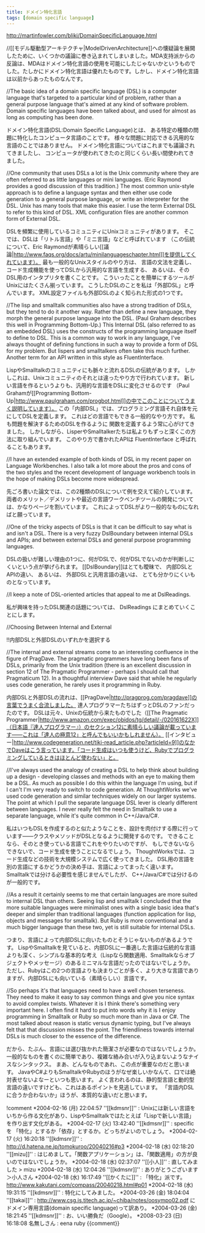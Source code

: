 ```yaml
---
title: ドメイン特化言語
tags: [domain specific language]
---
```


http://martinfowler.com/bliki/DomainSpecificLanguage.html

//[[モデル駆動型アーキテクチャ|ModelDrivenArchitecture]]への懐疑論を展開したために、いくつかの議論に巻き込まれてしまいました。MDA支持派からの反論は、MDAはドメイン特化言語の使用を可能にしたじゃないかというものでした。たしかにドメイン特化言語は優れたものです。しかし、ドメイン特化言語は以前からあったものなんです。

//The basic idea of a domain specific language (DSL) is a computer language that's targeted to a particular kind of problem, rather than a general purpose language that's aimed at any kind of software problem. Domain specific languages have been talked about, and used for almost as long as computing has been done.

ドメイン特化言語(DSL:Domain Specific Language)とは、
ある特定の種類の問題に特化したコンピュータ言語のことです。
様々な問題に対応できる汎用的な言語のことではありません。
ドメイン特化言語についてはこれまでも議論されてきましたし、
コンピュータが使われてきたのと同じくらい長い間使われてきました。

//One community that uses DSLs a lot is the Unix community where they are often referred to as little languages or mini languages. (Eric Raymond provides a good discussion of this tradition.) The most common unix-style approach is to define a language syntax and then either use code generation to a general purpose language, or write an interpreter for the DSL. Unix has many tools that make this easier. I use the term External DSL to refer to this kind of DSL. XML configuration files are another common form of External DSL.

DSLを頻繁に使用しているコミュニティにUnixコミュニティがあります。
そこでは、DSLは「リトル言語」や「ミニ言語」などと呼ばれています
（この伝統について、Eric Raymondが素晴らしい[[議論|http://www.faqs.org/docs/artu/minilanguageschapter.html]]を提供してくれています）。
最も一般的なUnixスタイルのやり方は、
言語の文法を定義し、コード生成機能を使ってDSLから汎用的な言語を生成する、
あるいは、そのDSL用のインタプリタを書くことです。
こういったことを簡単にするツールがUnixにはたくさん揃っています。
こうしたDSLのことを私は「外部DSL」と呼んでいます。
XML設定ファイルも外部DSLのよく知られた形式の1つです。

//The lisp and smalltalk communities also have a strong tradition of DSLs, but they tend to do it another way. Rather than define a new language, they morph the general purpose language into the DSL. (Paul Graham describes this well in Programming Bottom-Up.) This Internal DSL (also referred to as an embedded DSL) uses the constructs of the programming language itself to define to DSL. This is a common way to work in any language, I've always thought of defining functions in such a way to provide a form of DSL for my problem. But lispers and smalltalkers often take this much further. Another term for an API written in this style as FluentInterface.

LispやSmalltalkのコミュニティにも脈々と流れるDSLの伝統があります。
しかしこれは、Unixコミュニティのそれとは違ったやり方で行われています。
新しい言語を作るというよりも、汎用的な言語をDSLに変化させるのです
（Paul Grahamが[[Programming Bottom-Up|http://www.paulgraham.com/progbot.html]]の中でこのことについてうまく説明しています）。
この「内部DSL」では、プログラミング言語それ自体を元にしてDSLを定義します。
これはどの言語でもできる一般的なやり方です。
私も問題を解決するためのDSLを作るように
関数を定義するよう常に心がけてきました。
しかしながら、LisperやSmalltalkerたちは私よりもずっと深くこの方法に取り組んでいます。
このやり方で書かれたAPIは FluentInterface と呼ばれることもあります。

//I have an extended example of both kinds of DSL in my recent paper on Language Workbenches. I also talk a lot more about the pros and cons of the two styles and the recent development of language workbench tools in the hope of making DSLs become more widespread.

先ごろ書いた論文では、この2種類のDSLについて例を交えて紹介しています。
両者のメリット／デメリットや最近の言語ワークベンチツールの開発については、かなりページを割いています。
これによってDSLがより一般的なものになればと願っています。

//One of the tricky aspects of DSLs is that it can be difficult to say what is and isn't a DSL. There is a very fuzzy DslBoundary between internal DSLs and APIs; and between external DSLs and general purpose programming languages.

DSLの扱いが難しい理由の1つに、何がDSLで、何がDSLでないのかが判断しにくいという点が挙げられます。
[[DslBoundary]]はとても曖昧で、
内部DSLとAPIの違い、
あるいは、
外部DSLと汎用言語の違いは、
とても分かりにくいものとなっています。

//I keep a note of DSL-oriented articles that appeal to me at DslReadings. 

私が興味を持ったDSL関連の話題については、
DslReadings にまとめていくことにします。

//Choosing Between Internal and External

!!内部DSLと外部DSLのいずれかを選択する

//The internal and external streams come to an interesting confluence in the figure of PragDave. The pragmatic programmers have long been fans of DSLs, primarily from the Unix tradition (there is an excellent discussion in section 12 of The Pragmatic Programmer - perhaps I should call that Pragmaticum 12). In a thoughtful interview Dave said that while he regularly uses code generation, he rarely uses it programming in Ruby.

内部DSLと外部DSLの流れは、[[PragDave|http://pragprog.com/pragdave]]の言葉でうまく合流しました。
達人プログラマーたちはずっとDSLのファンだったのです。
DSLは元々、Unixの伝統から来たものでした（[[The Pragmatic Programmer|http://www.amazon.com/exec/obidos/tg/detail/-/020161622X]]（日本語『達人プログラマー』）のセクション12に素晴らしい議論が載っています——これは「達人の極意12」と呼んでもいいかもしれません）。
[[インタビュー|http://www.codegeneration.net/tiki-read_article.php?articleId=9]]のなかでDaveはこう言っています。「コード生成はいつも使うけど、Rubyでプログラミングしているときはほとんど使わない」と。

//I've always used the analogy of creating a DSL to help think about building up a design - developing classes and methods with an eye to making them be a DSL. As much as possible I do this within the language I'm using, but if I can't I'm very ready to switch to code generation. At ThoughtWorks we've used code generation and similar techniques widely on our larger systems. The point at which I pull the separate language DSL lever is clearly different between languages. I never really felt the need in Smalltalk to use a separate language, while it's quite common in C++/Java/C#.

私はいつもDSLを作成するのと似たようなことを、設計を肉付けする際に行っています——クラスやメソッドがDSLとなるように開発するのです。
できることなら、そのとき使っている言語でこれをやりたいのですが、
もしできないならできないで、コード生成を使うことになるでしょう。
ThoughtWorksでは、コード生成などの技術を大規模システムで広く使ってきました。
DSL用の言語を別の言語にするかどうかの決め手は、言語によってまったく違います。
Smalltalkでは分ける必要性を感じませんでしたが、
C++/Java/C#では分けるのが一般的です。

//As a result it certainly seems to me that certain languages are more suited to internal DSL than others. Seeing lisp and smalltalk I concluded that the more suitable languages were minimalist ones with a single basic idea that's deeper and simpler than traditional languages (function application for lisp, objects and messages for smalltalk). But Ruby is more conventional and a much bigger language than these two, yet is still suitable for internal DSLs.

つまり、言語によって内部DSLに向いたものとそうじゃないものがあるようです。
LispやSmalltalkを見ていると、内部DSLに一番適した言語は伝統的な言語よりも深く、シンプルな基本的な考え（Lispなら関数適用、Smalltalkならオブジェクトやメッセージ）のあるミニマルな言語だったのではないでしょうか。
ただし、Rubyはこの2つの言語よりも決まりごとが多く、より大きな言語でありますが、内部DSLにも向いている（素晴らしい）言語です。

//So perhaps it's that languages need to have a well chosen terseness. They need to make it easy to say common things and give you nice syntax to avoid complex twists. Whatever it is I think there's something very important here. I often find it hard to put into words why it is I enjoy programming in Smalltalk or Ruby so much more than in Java or C#. The most talked about reason is static versus dynamic typing, but I've always felt that that discussion misses the point. The friendliness towards internal DSLs is much closer to the essence of the difference.

だから、たぶん、言語には選び抜かれた簡潔さが必要なのではないでしょうか。
一般的なものを書くのに簡単であり、複雑な絡み合いが入り込まないようなナイスなシンタックス。
まあ、どんなものであれ、この点が重要なのだと思います。
JavaやC#よりもSmalltalkやRubyのほうがなぜ楽しいかなんて、口では絶対表せないよなーといつも思います。
よく言われるのは、静的型言語と動的型言語の違いですけども、これはあるポイントを見逃しています。
「言語内DSLに合うか合わないか」ほうが、本質的な違いだと思います。

!comment
*2004-02-16 (月) 22:04:57 ''[[kdmsnr]]'' : Unixには新しい言語をいちから作る文化があり、LispやSmalltalkではたとえば「Lispで新しい言語」を作り出す文化がある。
*2004-02-17 (火) 13:42:40 ''[[kdmsnr]]'' : specific を 「特化」とするか「依存」とするか。どっちがよいのでしょう。
*2004-02-17 (火) 16:20:18 ''[[kdmsnr]]'' : http://d.hatena.ne.jp/tomokuroo/20040216#p3
*2004-02-18 (水) 02:18:20 ''[[mizu]]'' : はじめまして。「関数アプリケーション」は、「関数適用」の方が良いのではないでしょうか。
*2004-02-18 (水) 02:37:07 ''[[小人]]'' : 直してみました > mizu
*2004-02-18 (水) 12:04:26 ''[[kdmsnr]]'' : ありがとうございます＞小人さん
*2004-02-18 (水) 16:17:49 ''[[かくたに]]'' : 「特化」派です。http://www.kakutani.com/compass/20040218.html#p01
*2004-02-18 (水) 19:31:15 ''[[kdmsnr]]'' : 特化にしてみました。
*2004-03-26 (金) 18:04:04 ''[[takai]]'' : http://www.csg.is.titech.ac.jp/~chiba/notes/oosympo02.pdf にドメイン専用言語(domain specific language)って訳あり。
*2004-03-26 (金) 18:21:45 ''[[kdmsnr]]'' : お、いい勝負だ（Google）。
*2008-03-23 (日) 16:18:08 名無しさん : eena ruby
{{comment}}
